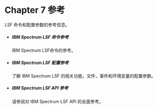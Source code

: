 # Chapter 7 参考

LSF 命令和配置参数的参考信息。

- ##### IBM Spectrum LSF 命令参考


  IBM Spectrum LSF命令的参考。

- ##### IBM Spectrum LSF 配置参考


  了解 IBM Spectrum LSF 的相关功能，文件，事件和环境变量的配置参数。

- ##### IBM Spectrum LSF API 参考


  请参阅对 IBM Spectrum LSF API 的全面参考。

